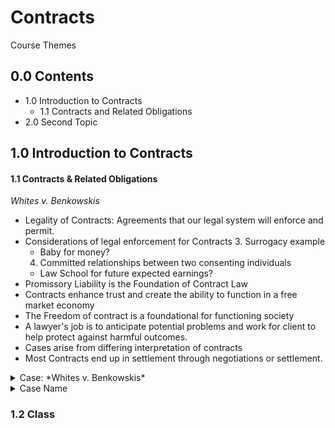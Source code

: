 # Contracts
Course Themes
## 0.0 Contents  
- 1.0 Introduction to Contracts
  - 1.1 Contracts and Related Obligations
- 2.0 Second Topic

## 1.0 Introduction to Contracts
#### **1.1 Contracts & Related Obligations**
*Whites v. Benkowskis*

- Legality of Contracts: Agreements that our legal system will enforce and permit.
- Considerations of legal enforcement for Contracts
  3. Surrogacy example
    - Baby for money?
  4. Committed relationships between two consenting individuals
    - Law School for future expected earnings?
- Promissory Liability is the Foundation of Contract Law
- Contracts enhance trust and create the ability to function in a free market economy
- The Freedom of contract is a foundational for functioning society
- A lawyer's job is to anticipate potential problems and work for client to help protect against harmful outcomes.
- Cases arise from differing interpretation of contracts
- Most Contracts end up in settlement through negotiations or settlement.

<details>
<summary>Case: *Whites v. Benkowskis*</summary>

**Summary:**  
**Facts:**  
Contract drawn up between 2 families. Water for money.
Alleged overuse of water by π(Benkowskis) resulted in ∆(Whites) with shutting off water. Relationship broke down. First case awarded $2,000 in punitive damages and $10 in compensatory damages. Motion after the verdict for new trial because of wrong jury instruction for punitive damages.  
**Rule:**  

**Conclusion:**  
Jury instructions for damages was incorrect. No compensatory damages. Original $10 compensatory damages were excessive for the cost of water.Damages were nominal and the evidence shows that the amount was for much less than what was awarded. Punitive damages could not be awarded unless jury could show wanton or malicious intent/vindictive. Symbolic remedy awarded and so nominal damages awarded (In name only).   
**Notes/Concepts:**
Case could have been prevented if clarification of "inadequate" was given more definition. Initial contract was weak.  

</details>



















<details>
<summary>Case Name</summary>

**Facts:**  

**Rule:**  

**Conclusion:**  

**Notes/Concepts:**  

</details>

### 1.2 Class
